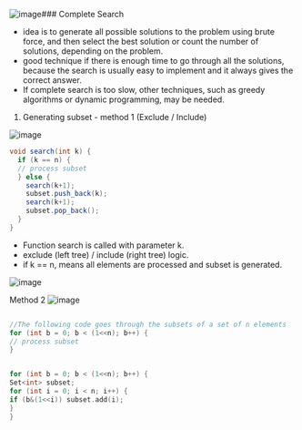 ![image](https://github.com/user-attachments/assets/70b31475-68bf-4c01-a9de-0f2f3a48d9e5)### Complete Search

- idea is to generate all possible solutions to the problem
using brute force, and then select the best solution or count the number of
solutions, depending on the problem.
-  good technique if there is enough time to go through
all the solutions, because the search is usually easy to implement and it always
gives the correct answer.
-  If complete search is too slow, other techniques, such as
greedy algorithms or dynamic programming, may be needed.

1. Generating subset - method 1 (Exclude / Include)

![image](https://github.com/user-attachments/assets/240ebf3f-9d10-487b-b164-d37599e18b2d)

```java
void search(int k) {
  if (k == n) {
  // process subset
  } else {
    search(k+1);
    subset.push_back(k);
    search(k+1);
    subset.pop_back();
  }
}
```
- Function search is called with parameter k.
- exclude (left tree) / include (right tree) logic.
- if k == n, means all elements are processed and subset is generated.

![image](https://github.com/user-attachments/assets/cd39a4f5-283f-44be-aa20-833de2ea5def)

 Method 2 
 ![image](https://github.com/user-attachments/assets/9b5b41a2-ab12-4414-9d06-49f785475854)

 ```java

//The following code goes through the subsets of a set of n elements
for (int b = 0; b < (1<<n); b++) {
// process subset
}

```

```C++

for (int b = 0; b < (1<<n); b++) {
Set<int> subset;
for (int i = 0; i < n; i++) {
if (b&(1<<i)) subset.add(i);
}
}

```

